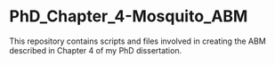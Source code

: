 # PhD_Chapter_4-Mosquito_ABM
This repository contains scripts and files involved in creating the ABM described in Chapter 4 of my PhD dissertation. 
